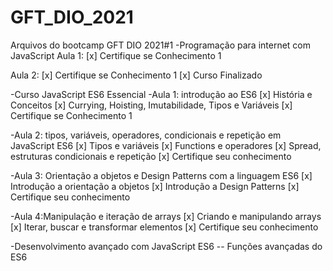 # GFT_DIO_2021
Arquivos do bootcamp GFT DIO 2021#1
-Programação para internet com JavaScript
Aula 1: 
[x] Certifique se Conhecimento 1

Aula 2: 
[x] Certifique se Conhecimento 1
[x] Curso Finalizado

-Curso JavaScript ES6 Essencial
-Aula 1: introdução ao ES6
[x] História e Conceitos
[x] Currying, Hoisting, Imutabilidade, Tipos e Variáveis
[x] Certifique se Conhecimento 1

-Aula 2: tipos, variáveis, operadores, condicionais e repetição em JavaScript ES6
[x] Tipos e variáveis
[x] Functions e operadores
[x] Spread, estruturas condicionais e repetição
[x] Certifique seu conhecimento

-Aula 3: Orientação a objetos e Design Patterns com a linguagem ES6
[x] Introdução a orientação a objetos
[x] Introdução a Design Patterns
[x] Certifique seu conhecimento

-Aula 4:Manipulação e iteração de arrays
[x] Criando e manipulando arrays
[x] Iterar, buscar e transformar elementos
[x] Certifique seu conhecimento

-Desenvolvimento avançado com JavaScript ES6
-- Funções avançadas do ES6
